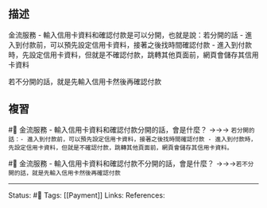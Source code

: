 ## 描述
金流服務 - 輸入信用卡資料和確認付款是可以分開，也就是說：若分開的話
	- 進入到付款前，可以預先設定信用卡資料，接著之後找時間確認付款
	- 進入到付款時，先設定信用卡資料，但就是不確認付款，跳轉其他頁面前，網頁會儲存其信用卡資料

若不分開的話，就是先輸入信用卡然後再確認付款
## 複習
#🧠 金流服務 - 輸入信用卡資料和確認付款分開的話，會是什麼？ ->->-> `若分開的話：- 進入到付款前，可以預先設定信用卡資料，接著之後找時間確認付款 - 進入到付款時，先設定信用卡資料，但就是不確認付款，跳轉其他頁面前，網頁會儲存其信用卡資料。`

#🧠 金流服務 - 輸入信用卡資料和確認付款不分開的話，會是什麼？ ->->->`若不分開的話，就是先輸入信用卡然後再確認付款`

---
Status: #🌱 
Tags:
[[Payment]]
Links:
References: